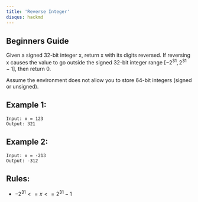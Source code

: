 ```yaml
---
title: 'Reverse Integer'
disqus: hackmd
---
```


## Beginners Guide

Given a signed 32-bit integer x, return x with its digits reversed. If reversing x causes the value to go outside the signed 32-bit integer range $[-2^31, 2^31 - 1]$, then return 0.

Assume the environment does not allow you to store 64-bit integers (signed or unsigned).


Example 1:
---
```go=
Input: x = 123
Output: 321
```

Example 2:
---
```go=
Input: x = -213
Output: -312
```

Rules:
---
* $-2^31 <= x <= 2^31 - 1$